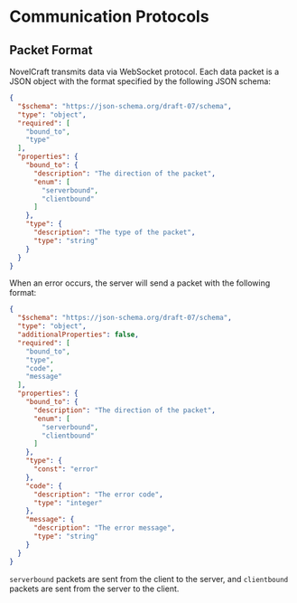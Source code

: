 # Communication Protocols

## Packet Format

NovelCraft transmits data via WebSocket protocol. Each data packet is a JSON object with the format specified by the following JSON schema:

```json
{
  "$schema": "https://json-schema.org/draft-07/schema",
  "type": "object",
  "required": [
    "bound_to",
    "type"
  ],
  "properties": {
    "bound_to": {
      "description": "The direction of the packet",
      "enum": [
        "serverbound",
        "clientbound"
      ]
    },
    "type": {
      "description": "The type of the packet",
      "type": "string"
    }
  }
}
```

When an error occurs, the server will send a packet with the following format:

```json
{
  "$schema": "https://json-schema.org/draft-07/schema",
  "type": "object",
  "additionalProperties": false,
  "required": [
    "bound_to",
    "type",
    "code",
    "message"
  ],
  "properties": {
    "bound_to": {
      "description": "The direction of the packet",
      "enum": [
        "serverbound",
        "clientbound"
      ]
    },
    "type": {
      "const": "error"
    },
    "code": {
      "description": "The error code",
      "type": "integer"
    },
    "message": {
      "description": "The error message",
      "type": "string"
    }
  }
}
```

`serverbound` packets are sent from the client to the server, and `clientbound` packets are sent from the server to the client.